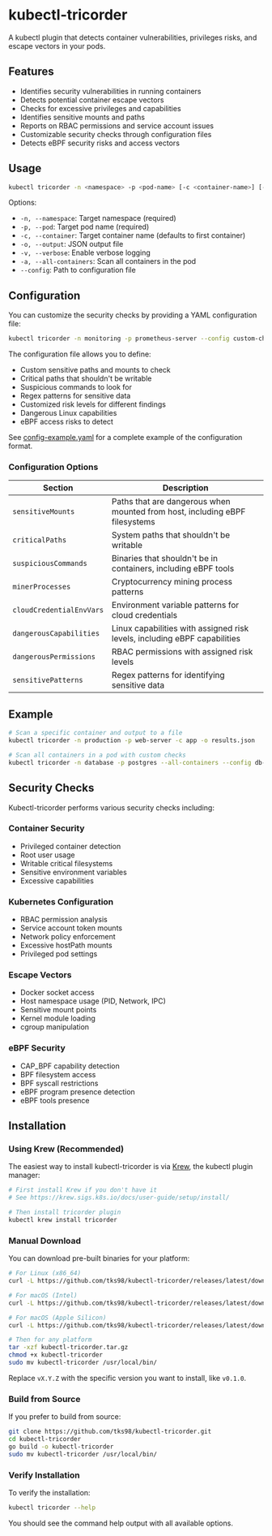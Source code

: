 # kubectl-tricorder
A kubectl plugin that detects container vulnerabilities, privileges risks, and escape vectors in your pods.

## Features

- Identifies security vulnerabilities in running containers
- Detects potential container escape vectors
- Checks for excessive privileges and capabilities
- Identifies sensitive mounts and paths
- Reports on RBAC permissions and service account issues
- Customizable security checks through configuration files
- Detects eBPF security risks and access vectors

## Usage

```bash
kubectl tricorder -n <namespace> -p <pod-name> [-c <container-name>] [-o output.json] [-v] [-a] [--config config.yaml]
```

Options:
- `-n, --namespace`: Target namespace (required)
- `-p, --pod`: Target pod name (required)
- `-c, --container`: Target container name (defaults to first container)
- `-o, --output`: JSON output file
- `-v, --verbose`: Enable verbose logging
- `-a, --all-containers`: Scan all containers in the pod
- `--config`: Path to configuration file

## Configuration

You can customize the security checks by providing a YAML configuration file:

```bash
kubectl tricorder -n monitoring -p prometheus-server --config custom-checks.yaml
```

The configuration file allows you to define:
- Custom sensitive paths and mounts to check
- Critical paths that shouldn't be writable
- Suspicious commands to look for
- Regex patterns for sensitive data
- Customized risk levels for different findings
- Dangerous Linux capabilities
- eBPF access risks to detect

See [config-example.yaml](config-example.yaml) for a complete example of the configuration format.

### Configuration Options

| Section | Description |
|---------|-------------|
| `sensitiveMounts` | Paths that are dangerous when mounted from host, including eBPF filesystems |
| `criticalPaths` | System paths that shouldn't be writable |
| `suspiciousCommands` | Binaries that shouldn't be in containers, including eBPF tools |
| `minerProcesses` | Cryptocurrency mining process patterns |
| `cloudCredentialEnvVars` | Environment variable patterns for cloud credentials |
| `dangerousCapabilities` | Linux capabilities with assigned risk levels, including eBPF capabilities |
| `dangerousPermissions` | RBAC permissions with assigned risk levels |
| `sensitivePatterns` | Regex patterns for identifying sensitive data |

## Example

```bash
# Scan a specific container and output to a file
kubectl tricorder -n production -p web-server -c app -o results.json

# Scan all containers in a pod with custom checks
kubectl tricorder -n database -p postgres --all-containers --config db-checks.yaml
```

## Security Checks

Kubectl-tricorder performs various security checks including:

### Container Security
- Privileged container detection
- Root user usage
- Writable critical filesystems
- Sensitive environment variables
- Excessive capabilities

### Kubernetes Configuration
- RBAC permission analysis
- Service account token mounts
- Network policy enforcement
- Excessive hostPath mounts
- Privileged pod settings

### Escape Vectors
- Docker socket access
- Host namespace usage (PID, Network, IPC)
- Sensitive mount points
- Kernel module loading
- cgroup manipulation

### eBPF Security
- CAP_BPF capability detection
- BPF filesystem access
- BPF syscall restrictions
- eBPF program presence detection
- eBPF tools presence

## Installation

### Using Krew (Recommended)

The easiest way to install kubectl-tricorder is via [Krew](https://krew.sigs.k8s.io/), the kubectl plugin manager:

```bash
# First install Krew if you don't have it
# See https://krew.sigs.k8s.io/docs/user-guide/setup/install/

# Then install tricorder plugin
kubectl krew install tricorder
```

### Manual Download

You can download pre-built binaries for your platform:

```bash
# For Linux (x86_64)
curl -L https://github.com/tks98/kubectl-tricorder/releases/latest/download/kubectl-tricorder_vX.Y.Z_linux_amd64.tar.gz -o kubectl-tricorder.tar.gz

# For macOS (Intel)
curl -L https://github.com/tks98/kubectl-tricorder/releases/latest/download/kubectl-tricorder_vX.Y.Z_darwin_amd64.tar.gz -o kubectl-tricorder.tar.gz

# For macOS (Apple Silicon)
curl -L https://github.com/tks98/kubectl-tricorder/releases/latest/download/kubectl-tricorder_vX.Y.Z_darwin_arm64.tar.gz -o kubectl-tricorder.tar.gz

# Then for any platform
tar -xzf kubectl-tricorder.tar.gz
chmod +x kubectl-tricorder
sudo mv kubectl-tricorder /usr/local/bin/
```

Replace `vX.Y.Z` with the specific version you want to install, like `v0.1.0`.

### Build from Source

If you prefer to build from source:

```bash
git clone https://github.com/tks98/kubectl-tricorder.git
cd kubectl-tricorder
go build -o kubectl-tricorder
sudo mv kubectl-tricorder /usr/local/bin/
```

### Verify Installation

To verify the installation:

```bash
kubectl tricorder --help
```

You should see the command help output with all available options.
